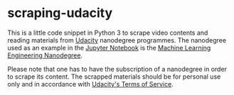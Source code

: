 # scraping-udacity
This is a little code snippet in Python 3 to scrape video contents and reading materials from [Udacity](https://www.udacity.com) nanodegree programmes. The nanodegree used as an example in the [Jupyter Notebook](scraping_udacity.ipynb) is the [Machine Learning Engineering Nanodegree](https://www.udacity.com/course/machine-learning-engineer-nanodegree--nd009).

Please note that one has to have the subscription of a nanodegree in order to scrape its content. The scrapped materials should be for personal use only and in accordance with [Udacity's Terms of Service](https://www.udacity.com/legal).
